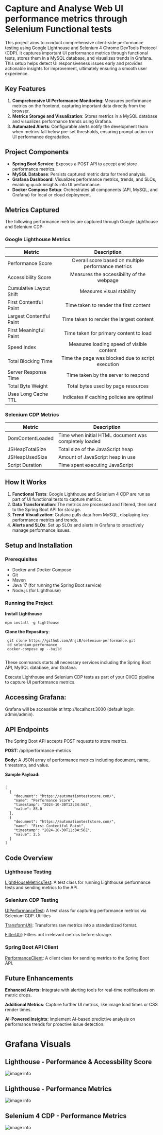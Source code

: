 # Capture and Analyse Web UI performance metrics through Selenium Functional tests


This project aims to conduct comprehensive client-side performance testing using Google Lighthouse and Selenium 4 Chrome DevTools Protocol (CDP). It captures important UI performance metrics through functional tests, stores them in a MySQL database, and visualizes trends in Grafana. This setup helps detect UI responsiveness issues early and provides actionable insights for improvement, ultimately ensuring a smooth user experience.

## Key Features

1. **Comprehensive UI Performance Monitoring**: Measures performance metrics on the frontend, capturing important data directly from the browser.
2. **Metrics Storage and Visualization**: Stores metrics in a MySQL database and visualizes performance trends using Grafana.
3. **Automated Alerts**: Configurable alerts notify the development team when metrics fall below pre-set thresholds, ensuring prompt action on UI performance degradation.

## Project Components

- **Spring Boot Service**: Exposes a POST API to accept and store performance metrics.
- **MySQL Database**: Persists captured metric data for trend analysis.
- **Grafana Dashboard**: Visualizes performance metrics, trends, and SLOs, enabling quick insights into UI performance.
- **Docker Compose Setup**: Orchestrates all components (API, MySQL, and Grafana) for local or cloud deployment.

## Metrics Captured

The following performance metrics are captured through Google Lighthouse and Selenium CDP:

### Google Lighthouse Metrics




| Metric                  | Description                                             |
| ----------------------- |:-------------:                                          |
| Performance Score       | Overall score based on multiple performance metrics     |
| Accessibility Score     | Measures the accessibility of the webpage               |
| Cumulative Layout Shift | Measures visual stability                               |
| First Contentful Paint  | Time taken to render the first content                  |
| Largest Contentful Paint| Time taken to render the largest content                |
| First Meaningful Paint  | Time taken for primary content to load                  |
| Speed Index             | Measures loading speed of visible content               |
| Total Blocking Time     | Time the page was blocked due to script execution       |
| Server Response Time    | Time taken by the server to respond                     |
| Total Byte Weight       | Total bytes used by page resources                      |
| Uses Long Cache TTL     | Indicates if caching policies are optimal               |



### Selenium CDP Metrics

| Metric                   | Description |
|--------------------------|-------------|
| DomContentLoaded         | Time when initial HTML document was completely loaded |
| JSHeapTotalSize          | Total size of the JavaScript heap |
| JSHeapUsedSize           | Amount of JavaScript heap in use |
| Script Duration          | Time spent executing JavaScript |

## How It Works

1. **Functional Tests**: Google Lighthouse and Selenium 4 CDP are run as part of UI functional tests to capture metrics.
2. **Data Transformation**: The metrics are processed and filtered, then sent to the Spring Boot API for storage.
3. **Trend Visualization**: Grafana pulls data from MySQL, displaying key performance metrics and trends.
4. **Alerts and SLOs**: Set up SLOs and alerts in Grafana to proactively manage performance issues.

## Setup and Installation

### Prerequisites

- Docker and Docker Compose
- Git
- Maven
- Java 17 (for running the Spring Boot service)
- Node.js (for Lighthouse)

### Running the Project
 
 **Install Lighthouse**
 
 ````
 npm install -g lighthouse
 
 ````
 
 **Clone the Repository**:

  ````
   git clone https://github.com/AnjiB/selenium-performance.git
   cd selenium-performance
   docker-compose up --build
   
   ````
  
These commands starts all necessary services including the Spring Boot API, MySQL database, and Grafana.
 

Execute Lighthouse and Selenium CDP tests as part of your CI/CD pipeline to capture UI performance metrics.

## Accessing Grafana:

Grafana will be accessible at http://localhost:3000 (default login: admin/admin).

## API Endpoints
The Spring Boot API accepts POST requests to store metrics.

**POST:** /api/performance-metrics

**Body:** A JSON array of performance metrics including document, name, timestamp, and value.
 
**Sample Payload:**


````

[
  {
    "document": "https://automationteststore.com/",
    "name": "Performance Score",
    "timestamp": "2024-10-30T12:34:56Z",
    "value": 85.0
  },
  {
    "document": "https://automationteststore.com/",
    "name": "First Contentful Paint",
    "timestamp": "2024-10-30T12:34:56Z",
    "value": 2.5
  }
]

`````

## Code Overview

### Lighthouse Testing

[LightHouseMetricsTest](https://github.com/AnjiB/sel-four/blob/main/src/test/java/com/anji/ui/LightHouseMetricsTest.java): A test class for running Lighthouse performance tests and sending metrics to the API.

### Selenium CDP Testing

[UIPerformanceTest](https://github.com/AnjiB/sel-four/blob/main/src/test/java/com/anji/ui/UIPerformanceTest.java): A test class for capturing performance metrics via Selenium CDP.
Utilities

[TransformUtil](https://github.com/AnjiB/sel-four/blob/main/src/main/java/com/anji/sel/util/TransformUtil.java): Transforms raw metrics into a standardized format.

[FilterUtil](https://github.com/AnjiB/sel-four/blob/main/src/main/java/com/anji/sel/util/FilterUtil.java): Filters out irrelevant metrics before storage.

### Spring Boot API Client

[PerformanceClient](https://github.com/AnjiB/sel-four/blob/main/src/main/java/com/anji/sel/PerformanceClient.java): A client class for sending metrics to the Spring Boot API.


## Future Enhancements

**Enhanced Alerts:** Integrate with alerting tools for real-time notifications on metric drops.

**Additional Metrics:** Capture further UI metrics, like image load times or CSS render times.

**AI-Powered Insights:** Implement AI-based predictive analysis on performance trends for proactive issue detection.

# Grafana Visuals

## Lighthouse - Performance & Accessbility Score

![image info](https://github.com/AnjiB/sel-four/blob/main/docs/images/lighthouse-scores.png)

## Lighthouse - Performance Metrics

![image info](https://github.com/AnjiB/sel-four/blob/main/docs/images/lighthouse-metrics.png)


## Selenium 4 CDP - Performance Metrics

![image info](https://github.com/AnjiB/sel-four/blob/main/docs/images/cdp-peformance-metrics.png)




